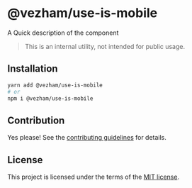 # @vezham/use-is-mobile

A Quick description of the component

> This is an internal utility, not intended for public usage.

## Installation

```sh
yarn add @vezham/use-is-mobile
# or
npm i @vezham/use-is-mobile
```

## Contribution

Yes please! See the
[contributing guidelines](https://github.com/vezham/heroui/blob/master/CONTRIBUTING.md)
for details.

## License

This project is licensed under the terms of the
[MIT license](https://github.com/vezham/heroui/blob/master/LICENSE).
